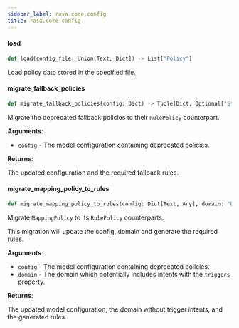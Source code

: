 ```yaml
---
sidebar_label: rasa.core.config
title: rasa.core.config
---
```

#### load

```python
def load(config_file: Union[Text, Dict]) -> List["Policy"]
```

Load policy data stored in the specified file.

#### migrate\_fallback\_policies

```python
def migrate_fallback_policies(config: Dict) -> Tuple[Dict, Optional["StoryStep"]]
```

Migrate the deprecated fallback policies to their `RulePolicy` counterpart.

**Arguments**:

- `config` - The model configuration containing deprecated policies.
  

**Returns**:

  The updated configuration and the required fallback rules.

#### migrate\_mapping\_policy\_to\_rules

```python
def migrate_mapping_policy_to_rules(config: Dict[Text, Any], domain: "Domain") -> Tuple[Dict[Text, Any], "Domain", List["StoryStep"]]
```

Migrate `MappingPolicy` to its `RulePolicy` counterparts.

This migration will update the config, domain and generate the required rules.

**Arguments**:

- `config` - The model configuration containing deprecated policies.
- `domain` - The domain which potentially includes intents with the `triggers`
  property.
  

**Returns**:

  The updated model configuration, the domain without trigger intents, and the
  generated rules.

